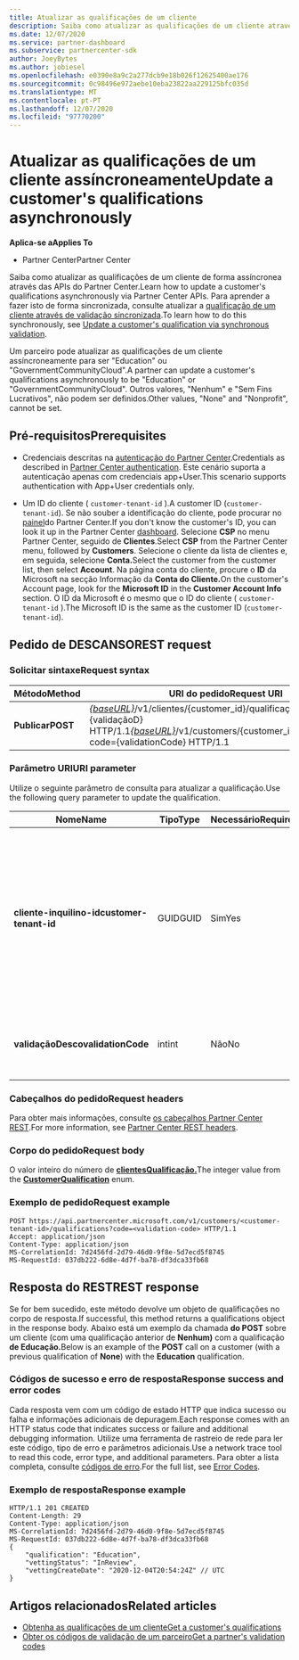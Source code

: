 ```yaml
---
title: Atualizar as qualificações de um cliente
description: Saiba como atualizar as qualificações de um cliente através de rastreio ou verificação assíncronos, incluindo o endereço associado ao perfil.
ms.date: 12/07/2020
ms.service: partner-dashboard
ms.subservice: partnercenter-sdk
author: JoeyBytes
ms.author: jobiesel
ms.openlocfilehash: e0390e8a9c2a277dcb9e18b026f12625400ae176
ms.sourcegitcommit: 0c98496e972aebe10eba23822aa229125bfc035d
ms.translationtype: MT
ms.contentlocale: pt-PT
ms.lasthandoff: 12/07/2020
ms.locfileid: "97770200"
---
```

# <a name="update-a-customers-qualifications-asynchronously"></a><span data-ttu-id="ceaee-103">Atualizar as qualificações de um cliente assíncroneamente</span><span class="sxs-lookup"><span data-stu-id="ceaee-103">Update a customer's qualifications asynchronously</span></span>

<span data-ttu-id="ceaee-104">**Aplica-se a**</span><span class="sxs-lookup"><span data-stu-id="ceaee-104">**Applies To**</span></span>

- <span data-ttu-id="ceaee-105">Partner Center</span><span class="sxs-lookup"><span data-stu-id="ceaee-105">Partner Center</span></span>

<span data-ttu-id="ceaee-106">Saiba como atualizar as qualificações de um cliente de forma assíncronea através das APIs do Partner Center.</span><span class="sxs-lookup"><span data-stu-id="ceaee-106">Learn how to update a customer's qualifications asynchronously via Partner Center APIs.</span></span> <span data-ttu-id="ceaee-107">Para aprender a fazer isto de forma sincronizada, consulte atualizar a [qualificação de um cliente através de validação sincronizada](update-customer-qualification-synchronous.md).</span><span class="sxs-lookup"><span data-stu-id="ceaee-107">To learn how to do this synchronously, see [Update a customer's qualification via synchronous validation](update-customer-qualification-synchronous.md).</span></span>

<span data-ttu-id="ceaee-108">Um parceiro pode atualizar as qualificações de um cliente assíncroneamente para ser "Education" ou "GovernmentCommunityCloud".</span><span class="sxs-lookup"><span data-stu-id="ceaee-108">A partner can update a customer's qualifications asynchronously to be "Education" or "GovernmentCommunityCloud".</span></span> <span data-ttu-id="ceaee-109">Outros valores, "Nenhum" e "Sem Fins Lucrativos", não podem ser definidos.</span><span class="sxs-lookup"><span data-stu-id="ceaee-109">Other values, "None" and "Nonprofit", cannot be set.</span></span>

## <a name="prerequisites"></a><span data-ttu-id="ceaee-110">Pré-requisitos</span><span class="sxs-lookup"><span data-stu-id="ceaee-110">Prerequisites</span></span>

- <span data-ttu-id="ceaee-111">Credenciais descritas na [autenticação do Partner Center](partner-center-authentication.md).</span><span class="sxs-lookup"><span data-stu-id="ceaee-111">Credentials as described in [Partner Center authentication](partner-center-authentication.md).</span></span> <span data-ttu-id="ceaee-112">Este cenário suporta a autenticação apenas com credenciais app+User.</span><span class="sxs-lookup"><span data-stu-id="ceaee-112">This scenario supports authentication with App+User credentials only.</span></span>

- <span data-ttu-id="ceaee-113">Um ID do cliente ( `customer-tenant-id` ).</span><span class="sxs-lookup"><span data-stu-id="ceaee-113">A customer ID (`customer-tenant-id`).</span></span> <span data-ttu-id="ceaee-114">Se não souber a identificação do cliente, pode procurar no [painel](https://partner.microsoft.com/dashboard)do Partner Center.</span><span class="sxs-lookup"><span data-stu-id="ceaee-114">If you don't know the customer's ID, you can look it up in the Partner Center [dashboard](https://partner.microsoft.com/dashboard).</span></span> <span data-ttu-id="ceaee-115">Selecione **CSP** no menu Partner Center, seguido de **Clientes**.</span><span class="sxs-lookup"><span data-stu-id="ceaee-115">Select **CSP** from the Partner Center menu, followed by **Customers**.</span></span> <span data-ttu-id="ceaee-116">Selecione o cliente da lista de clientes e, em seguida, selecione **Conta.**</span><span class="sxs-lookup"><span data-stu-id="ceaee-116">Select the customer from the customer list, then select **Account**.</span></span> <span data-ttu-id="ceaee-117">Na página conta do cliente, procure o **ID** da Microsoft na secção Informação da **Conta do Cliente.**</span><span class="sxs-lookup"><span data-stu-id="ceaee-117">On the customer's Account page, look for the **Microsoft ID** in the **Customer Account Info** section.</span></span> <span data-ttu-id="ceaee-118">O ID da Microsoft é o mesmo que o ID do cliente ( `customer-tenant-id` ).</span><span class="sxs-lookup"><span data-stu-id="ceaee-118">The Microsoft ID is the same as the customer ID  (`customer-tenant-id`).</span></span>

## <a name="rest-request"></a><span data-ttu-id="ceaee-119">Pedido de DESCANSO</span><span class="sxs-lookup"><span data-stu-id="ceaee-119">REST request</span></span>

### <a name="request-syntax"></a><span data-ttu-id="ceaee-120">Solicitar sintaxe</span><span class="sxs-lookup"><span data-stu-id="ceaee-120">Request syntax</span></span>

| <span data-ttu-id="ceaee-121">Método</span><span class="sxs-lookup"><span data-stu-id="ceaee-121">Method</span></span>  | <span data-ttu-id="ceaee-122">URI do pedido</span><span class="sxs-lookup"><span data-stu-id="ceaee-122">Request URI</span></span>                                                                                             |
|---------|---------------------------------------------------------------------------------------------------------|
| <span data-ttu-id="ceaee-123">**Publicar**</span><span class="sxs-lookup"><span data-stu-id="ceaee-123">**POST**</span></span> | <span data-ttu-id="ceaee-124">[*{baseURL}*](partner-center-rest-urls.md)/v1/clientes/{customer_id}/qualificações?código={validaçãoD} HTTP/1.1</span><span class="sxs-lookup"><span data-stu-id="ceaee-124">[*{baseURL}*](partner-center-rest-urls.md)/v1/customers/{customer_id}/qualifications?code={validationCode} HTTP/1.1</span></span> |

### <a name="uri-parameter"></a><span data-ttu-id="ceaee-125">Parâmetro URI</span><span class="sxs-lookup"><span data-stu-id="ceaee-125">URI parameter</span></span>

<span data-ttu-id="ceaee-126">Utilize o seguinte parâmetro de consulta para atualizar a qualificação.</span><span class="sxs-lookup"><span data-stu-id="ceaee-126">Use the following query parameter to update the qualification.</span></span>

| <span data-ttu-id="ceaee-127">Nome</span><span class="sxs-lookup"><span data-stu-id="ceaee-127">Name</span></span>                   | <span data-ttu-id="ceaee-128">Tipo</span><span class="sxs-lookup"><span data-stu-id="ceaee-128">Type</span></span> | <span data-ttu-id="ceaee-129">Necessário</span><span class="sxs-lookup"><span data-stu-id="ceaee-129">Required</span></span> | <span data-ttu-id="ceaee-130">Descrição</span><span class="sxs-lookup"><span data-stu-id="ceaee-130">Description</span></span>                                                                                                                                            |
|------------------------|------|----------|--------------------------------------------------------------------------------------------------------------------------------------------------------|
| <span data-ttu-id="ceaee-131">**cliente-inquilino-id**</span><span class="sxs-lookup"><span data-stu-id="ceaee-131">**customer-tenant-id**</span></span> | <span data-ttu-id="ceaee-132">GUID</span><span class="sxs-lookup"><span data-stu-id="ceaee-132">GUID</span></span> | <span data-ttu-id="ceaee-133">Sim</span><span class="sxs-lookup"><span data-stu-id="ceaee-133">Yes</span></span>      | <span data-ttu-id="ceaee-134">O valor é um design **de cliente-inquilino-inquilino** formatado guid que permite ao revendedor filtrar os resultados de um dado cliente que pertence ao revendedor.</span><span class="sxs-lookup"><span data-stu-id="ceaee-134">The value is a GUID formatted **customer-tenant-id** that allows the reseller to filter the results for a given customer that belongs to the reseller.</span></span> |
| <span data-ttu-id="ceaee-135">**validaçãoDesco**</span><span class="sxs-lookup"><span data-stu-id="ceaee-135">**validationCode**</span></span>     | <span data-ttu-id="ceaee-136">int</span><span class="sxs-lookup"><span data-stu-id="ceaee-136">int</span></span>  | <span data-ttu-id="ceaee-137">Não</span><span class="sxs-lookup"><span data-stu-id="ceaee-137">No</span></span>       | <span data-ttu-id="ceaee-138">Só era necessário para a Nuvem Comunitária do Governo.</span><span class="sxs-lookup"><span data-stu-id="ceaee-138">Only needed for Government Community Cloud.</span></span>                                                                                                            |

### <a name="request-headers"></a><span data-ttu-id="ceaee-139">Cabeçalhos do pedido</span><span class="sxs-lookup"><span data-stu-id="ceaee-139">Request headers</span></span>

<span data-ttu-id="ceaee-140">Para obter mais informações, consulte [os cabeçalhos Partner Center REST](headers.md).</span><span class="sxs-lookup"><span data-stu-id="ceaee-140">For more information, see [Partner Center REST headers](headers.md).</span></span>

### <a name="request-body"></a><span data-ttu-id="ceaee-141">Corpo do pedido</span><span class="sxs-lookup"><span data-stu-id="ceaee-141">Request body</span></span>

<span data-ttu-id="ceaee-142">O valor inteiro do número de [**clientesQualificação.**](/dotnet/api/microsoft.store.partnercenter.models.customers.customerqualification)</span><span class="sxs-lookup"><span data-stu-id="ceaee-142">The integer value from the [**CustomerQualification**](/dotnet/api/microsoft.store.partnercenter.models.customers.customerqualification) enum.</span></span>

### <a name="request-example"></a><span data-ttu-id="ceaee-143">Exemplo de pedido</span><span class="sxs-lookup"><span data-stu-id="ceaee-143">Request example</span></span>

```http
POST https://api.partnercenter.microsoft.com/v1/customers/<customer-tenant-id>/qualifications?code=<validation-code> HTTP/1.1
Accept: application/json
Content-Type: application/json
MS-CorrelationId: 7d2456fd-2d79-46d0-9f8e-5d7ecd5f8745
MS-RequestId: 037db222-6d8e-4d7f-ba78-df3dca33fb68

```

## <a name="rest-response"></a><span data-ttu-id="ceaee-144">Resposta do REST</span><span class="sxs-lookup"><span data-stu-id="ceaee-144">REST response</span></span>

<span data-ttu-id="ceaee-145">Se for bem sucedido, este método devolve um objeto de qualificações no corpo de resposta.</span><span class="sxs-lookup"><span data-stu-id="ceaee-145">If successful, this method returns a qualifications object in the response body.</span></span> <span data-ttu-id="ceaee-146">Abaixo está um exemplo da chamada **do POST** sobre um cliente (com uma qualificação anterior de **Nenhum)** com a qualificação **de Educação.**</span><span class="sxs-lookup"><span data-stu-id="ceaee-146">Below is an example of the **POST** call on a customer (with a previous qualification of **None**) with the **Education** qualification.</span></span>

### <a name="response-success-and-error-codes"></a><span data-ttu-id="ceaee-147">Códigos de sucesso e erro de resposta</span><span class="sxs-lookup"><span data-stu-id="ceaee-147">Response success and error codes</span></span>

<span data-ttu-id="ceaee-148">Cada resposta vem com um código de estado HTTP que indica sucesso ou falha e informações adicionais de depuragem.</span><span class="sxs-lookup"><span data-stu-id="ceaee-148">Each response comes with an HTTP status code that indicates success or failure and additional debugging information.</span></span> <span data-ttu-id="ceaee-149">Utilize uma ferramenta de rastreio de rede para ler este código, tipo de erro e parâmetros adicionais.</span><span class="sxs-lookup"><span data-stu-id="ceaee-149">Use a network trace tool to read this code, error type, and additional parameters.</span></span> <span data-ttu-id="ceaee-150">Para obter a lista completa, consulte [códigos de erro](error-codes.md).</span><span class="sxs-lookup"><span data-stu-id="ceaee-150">For the full list, see [Error Codes](error-codes.md).</span></span>

### <a name="response-example"></a><span data-ttu-id="ceaee-151">Exemplo de resposta</span><span class="sxs-lookup"><span data-stu-id="ceaee-151">Response example</span></span>

```http
HTTP/1.1 201 CREATED
Content-Length: 29
Content-Type: application/json
MS-CorrelationId: 7d2456fd-2d79-46d0-9f8e-5d7ecd5f8745
MS-RequestId: 037db222-6d8e-4d7f-ba78-df3dca33fb68
{
    "qualification": "Education",
    "vettingStatus": "InReview",
    "vettingCreateDate": "2020-12-04T20:54:24Z" // UTC
}
```

## <a name="related-articles"></a><span data-ttu-id="ceaee-152">Artigos relacionados</span><span class="sxs-lookup"><span data-stu-id="ceaee-152">Related articles</span></span>

- [<span data-ttu-id="ceaee-153">Obtenha as qualificações de um cliente</span><span class="sxs-lookup"><span data-stu-id="ceaee-153">Get a customer's qualifications</span></span>](get-a-customer-s-qualifications.md)
- [<span data-ttu-id="ceaee-154">Obter os códigos de validação de um parceiro</span><span class="sxs-lookup"><span data-stu-id="ceaee-154">Get a partner's validation codes</span></span>](get-a-partner-s-validation-codes.md)